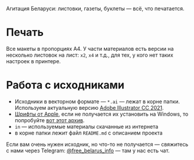 Агитация Беларуси: листовки, газеты, буклеты — всё, что печатается.


# Печать

Все макеты в пропорциях А4. У части материалов есть версии на несколько листовок на лист: `x2`, `x4` и т.д., для тех, у кого нет таких настроек в принтере.


# Работа с исходниками

- Исходники в векторном формате — `*.ai` — лежат в корне папки. Используем актуальную версию [Adobe Illustrator CC 2021](https://www.adobe.com/ru/products/illustrator.html). 
- [Шрифты от Apple](https://developer.apple.com/fonts/), если не получается их установить на Windows, то попробуйте [вот этот архив](https://www.dropbox.com/s/x2vuy052m3xggjw/Apple-Fonts-NY-SF.zip?dl=0).
- `in` — используемые материалы скачанные из интернета
- в корне папки лежит файл `README.md` с описанием проекта

Если вам очень нужен исходник, но что-то не получается — свяжитесь с нами через Telegram: [@free_belarus_info](https://t.me/free_belarus_info) — там у нас есть чат.
